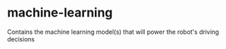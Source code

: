 # machine-learning
Contains the machine learning model(s) that will power the robot's driving decisions

